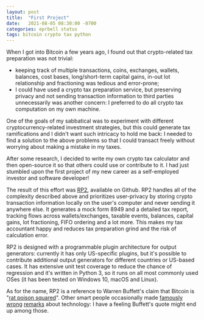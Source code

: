 ```yaml
---
layout: post
title:  "First Project"
date:   2021-08-05 08:30:00 -0700
categories: eprbell status
tags: bitcoin crypto tax python
---
```

When I got into Bitcoin a few years ago, I found out that crypto-related tax preparation was not trivial:
- keeping track of multiple transactions, coins, exchanges, wallets, balances, cost bases, long/short-term capital gains, in-out lot relationship and fractioning was tedious and error-prone;
- I could have used a crypto tax preparation service, but preserving privacy and not sending transaction information to third parties unnecessarily was another concern: I preferred to do all crypto tax computation on my own machine.

One of the goals of my sabbatical was to experiment with different cryptocurrency-related investment strategies, but this could generate tax ramifications and I didn't want such intricacy to hold me back: I needed to find a solution to the above problems so that I could transact freely without worrying about making a mistake in my taxes.

After some research, I decided to write my own crypto tax calculator and then open-source it so that others could use or contribute to it. I had just stumbled upon the first project of my new career as a self-employed investor and software developer!

The result of this effort was [RP2](https://github.com/eprbell/rp2), available on Github. RP2 handles all of the complexity described above and prioritizes user-privacy by storing crypto transaction information locally on the user's computer and never sending it anywhere else. It generates a mock form 8949 and a detailed tax report, tracking flows across wallets/exchanges, taxable events, balances, capital gains, lot fractioning, FIFO ordering and a lot more. This makes my tax accountant happy and reduces tax preparation grind and the risk of calculation error.

RP2 is designed with a programmable plugin architecture for output generators: currently it has only US-specific plugins, but it's possible to contribute additional output generators for different countries or US-based cases. It has extensive unit test coverage to reduce the chance of regression and it's written in Python 3, so it runs on all most commonly used OSes (it has been tested on Windows 10, macOS and Linux).

As for the name, RP2 is a reference to Warren Buffett's claim that Bitcoin is "[rat poison squared](https://www.cnbc.com/2018/05/05/warren-buffett-says-bitcoin-is-probably-rat-poison-squared.html)". Other smart people occasionally made [famously](https://www.snopes.com/fact-check/paul-krugman-internets-effect-economy/) [wrong](https://libquotes.com/thomas-edison/quote/lbx5e7q) [remarks](https://en.wikipedia.org/wiki/Robert_Metcalfe#Incorrect_predictions) about technology: I have a feeling Buffett's quote might end up among those.